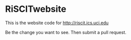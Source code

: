 RiSCITwebsite
============

This is the website code for http://riscit.ics.uci.edu

Be the change you want to see.  Then submit a pull request.

